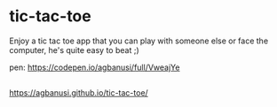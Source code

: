# tic-tac-toe
Enjoy a tic tac toe app that you can play with someone else or face the computer, he's quite easy to beat ;)

pen: https://codepen.io/agbanusi/full/VweajYe
##
https://agbanusi.github.io/tic-tac-toe/
